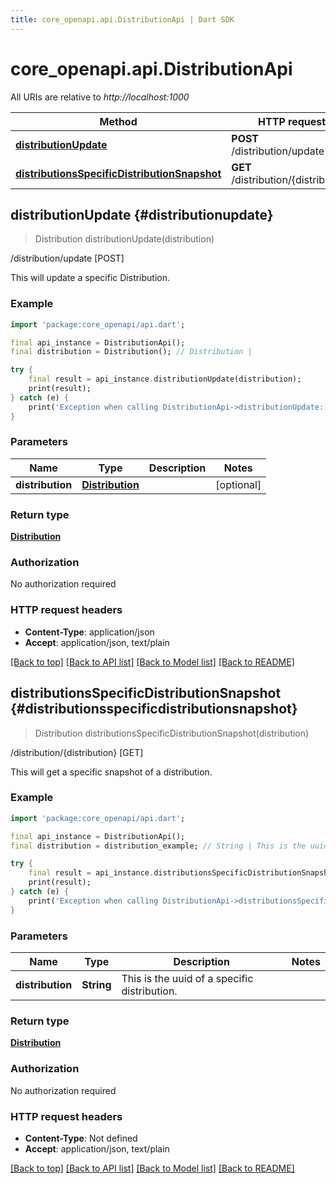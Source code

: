 ```yaml
---
title: core_openapi.api.DistributionApi | Dart SDK
---
```


# core_openapi.api.DistributionApi

All URIs are relative to *http://localhost:1000*

Method | HTTP request | Description
------------- | ------------- | -------------
[**distributionUpdate**](DistributionApi.md#distributionupdate) | **POST** /distribution/update | /distribution/update [POST]
[**distributionsSpecificDistributionSnapshot**](DistributionApi.md#distributionsspecificdistributionsnapshot) | **GET** /distribution/{distribution} | /distribution/{distribution} [GET]


## **distributionUpdate** {#distributionupdate}
> Distribution distributionUpdate(distribution)

/distribution/update [POST]

This will update a specific Distribution.

### Example
```dart
import 'package:core_openapi/api.dart';

final api_instance = DistributionApi();
final distribution = Distribution(); // Distribution | 

try {
    final result = api_instance.distributionUpdate(distribution);
    print(result);
} catch (e) {
    print('Exception when calling DistributionApi->distributionUpdate: $e\n');
}
```

### Parameters

Name | Type | Description  | Notes
------------- | ------------- | ------------- | -------------
 **distribution** | [**Distribution**](Distribution.md)|  | [optional] 

### Return type

[**Distribution**](Distribution.md)

### Authorization

No authorization required

### HTTP request headers

 - **Content-Type**: application/json
 - **Accept**: application/json, text/plain

[[Back to top]](#) [[Back to API list]](../README.md#documentation-for-api-endpoints) [[Back to Model list]](../README.md#documentation-for-models) [[Back to README]](../README.md)

## **distributionsSpecificDistributionSnapshot** {#distributionsspecificdistributionsnapshot}
> Distribution distributionsSpecificDistributionSnapshot(distribution)

/distribution/{distribution} [GET]

This will get a specific snapshot of a distribution.

### Example
```dart
import 'package:core_openapi/api.dart';

final api_instance = DistributionApi();
final distribution = distribution_example; // String | This is the uuid of a specific distribution.

try {
    final result = api_instance.distributionsSpecificDistributionSnapshot(distribution);
    print(result);
} catch (e) {
    print('Exception when calling DistributionApi->distributionsSpecificDistributionSnapshot: $e\n');
}
```

### Parameters

Name | Type | Description  | Notes
------------- | ------------- | ------------- | -------------
 **distribution** | **String**| This is the uuid of a specific distribution. | 

### Return type

[**Distribution**](Distribution.md)

### Authorization

No authorization required

### HTTP request headers

 - **Content-Type**: Not defined
 - **Accept**: application/json, text/plain

[[Back to top]](#) [[Back to API list]](../README.md#documentation-for-api-endpoints) [[Back to Model list]](../README.md#documentation-for-models) [[Back to README]](../README.md)

